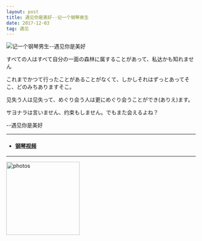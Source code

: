 ```yaml
---
layout: post
title: 遇见你是美好--记一个钢琴男生
date: 2017-12-03
tag: 遇见
---
```



 ![记一个钢琴男生--遇见你是美好](http://osg1u3s09.bkt.clouddn.com/image/jpg/material/DSC_Tianjin%20%28small%29.jpg)

<p> すべての人はすべて自分の一面の森林に属することがあって、私达かも知れません</p>
<p> これまでかつて行ったことがあることがなくて、しかしそれはずっとあってそこ、どのみちありますそこ。</p>
<p> 见失う人は见失って、めぐり会う人は更にめぐり会うことができ(ありえ)ます。 </p>
<p> サヨナラは言いません、约束もしません。でもまた会えるよね？ </p>
<p> --遇见你是美好</p>

-----------------
- #### [钢琴视频](http://www.xiangnandao.com/sasagawa)
-----------------
 
<a href="/photos/" target="_blank"><img src="http://omjh2j5h3.bkt.clouddn.com/%E5%A4%A9%E7%AD%96.jpg" width="195" height="195" alt="photos"/></a>
